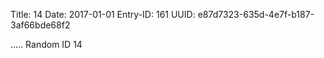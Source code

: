 Title: 14
Date: 2017-01-01
Entry-ID: 161
UUID: e87d7323-635d-4e7f-b187-3af66bde68f2

.....
Random ID 14
